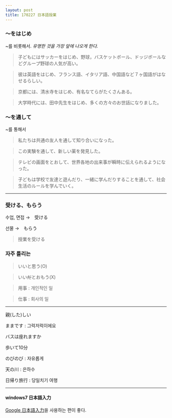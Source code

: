```yaml
---
layout: post
title: 170227 日本語授業
---
```


### ～をはじめ
~를 비롯해서. *유명한 것을 가장 앞에 나오게 한다.*
> 子どもにはサッカーをはじめ、野球，バスケットボール、ドッジボールなどグループ野球の人気が高い。

> 彼は英語をはじめ、フランス語、イタリア語、中国語など７ヶ国語がはなせるらしい。

> 京都には、清水寺をはじめ、有名なてらがたくさんある。

> 大学時代には、田中先生をはじめ、多くの方々のお世話になりました。

### ～を通して
~를 통해서
> 私たちは共通の友人を通して知り合いになった。

> この実験を通して、新しい薬を発見した。

> テレビの画面をとおして、世界各地の出来事が瞬時に伝えられるようになった。

> 子どもは学校で友達と遊んだり、一緒に学んだりすることを通して、社会生活のルールを学んでいく。


----------


### 受ける、もらう
수업, 면접  →　受ける

선물  →　もらう
>授業を受ける 

### 자주 틀리는
>いいと思う(O)

>いい<del>だ</del>とおもう(X)

>用事 : 개인적인 일

>仕事 : 회사의 일


----------


親(した)しい

ままです : 그럭저럭이에요

バスは座れますか　

歩いて10分

のびのび : 자유롭게

天の川 : 은하수

日帰り旅行 : 당일치기 여행


----------


#### **windows7 日本語入力**
[Google 日本語入力](http://www.google.co.jp/ime/)을 사용하는 편이 좋다.

